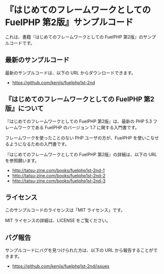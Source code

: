 # 『はじめてのフレームワークとしての FuelPHP 第2版』サンプルコード

これは、書籍『はじめてのフレームワークとしての FuelPHP 第2版』のサンプルコードです。

## 最新のサンプルコード

最新のサンプルコードは、以下の URL からダウンロードできます。

* https://github.com/kenjis/fuelphp1st-2nd

## 『はじめてのフレームワークとしての FuelPHP 第2版』について

『はじめてのフレームワークとしての FuelPHP 第2版』は、最新の PHP 5.3 フレームワークである FuelPHP のバージョン 1.7 に関する入門書です。

フレームワークを使ったことのない PHP ユーザの方が、FuelPHP を使いこなせるようになるための入門書です。

『はじめてのフレームワークとしての FuelPHP 第2版』の詳細は、以下の URL を参照願います。

* http://tatsu-zine.com/books/fuelphp1st-2nd-1
* http://tatsu-zine.com/books/fuelphp1st-2nd-2
* http://tatsu-zine.com/books/fuelphp1st-2nd-3

## ライセンス

このサンプルコードのライセンスは「MIT ライセンス」です。

MIT ライセンスの詳細は、LICENSE をご覧ください。

## バグ報告

サンプルコードにバグを見つけられた方は、以下の URL から報告することができます。

* https://github.com/kenjis/fuelphp1st-2nd/issues
